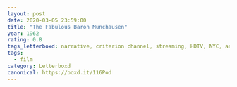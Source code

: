 ```yaml
---
layout: post 
date: 2020-03-05 23:59:00
title: "The Fabulous Baron Munchausen"
year: 1962
rating: 0.8
tags_letterboxd: narrative, criterion channel, streaming, HDTV, NYC, animation
tags:
  - film
category: Letterboxd
canonical: https://boxd.it/116Pod
---
```

